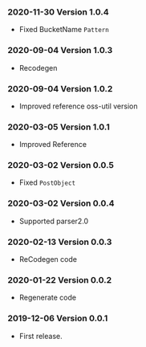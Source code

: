 ### 2020-11-30 Version 1.0.4
* Fixed BucketName `Pattern`

### 2020-09-04 Version 1.0.3
* Recodegen 

### 2020-09-04 Version 1.0.2
* Improved reference oss-util version

### 2020-03-05 Version 1.0.1
* Improved Reference

### 2020-03-02 Version 0.0.5
* Fixed `PostObject`

### 2020-03-02 Version 0.0.4
* Supported parser2.0

### 2020-02-13 Version 0.0.3
* ReCodegen code

### 2020-01-22 Version 0.0.2
* Regenerate code

### 2019-12-06 Version 0.0.1
* First release.